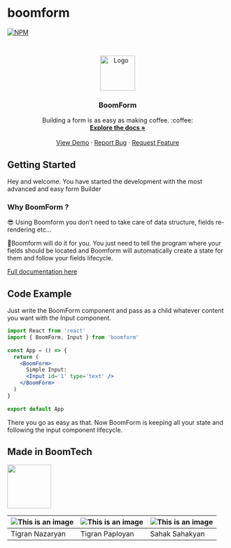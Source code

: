# boomform


[![NPM](https://img.shields.io/npm/v/boomform.svg)](https://www.npmjs.com/package/boomform)

<!-- PROJECT LOGO -->
<br />
<p align="center">
  <a href="https://form.boomform.com/">
    <img src="https://cdn.boomte.ch/form/images/logo.png" alt="Logo" width="80" height="80">
  </a>

  <h3 align="center">BoomForm</h3>

  <p align="center">
    Building a form is as easy as making coffee. :coffee:
    <br />
    <a href="https://form.boomform.com/"><strong>Explore the docs »</strong></a>
    <br />
    <br />
    <a href="https://github.com/BoomTech-LLC/BoomForm-Package">View Demo</a>
    ·
    <a href="https://github.com/BoomTech-LLC/BoomForm-Package/issues">Report Bug</a>
    ·
    <a href="https://github.com/BoomTech-LLC/BoomForm-Package/issues">Request Feature</a>
  </p>
</p>




## Getting Started
Hey and welcome. You have started the development with the most advanced and easy form Builder

### Why BoomForm ?
😎 Using Boomform you don’t need to take care of data structure, fields re-rendering etc… 

🚀Boomform will do it for you. You just need to tell the program where your fields should be located and Boomform will automatically create a state for them and follow your fields lifecycle.

[Full documentation here](https://form.boomform.com/)

## Code Example
Just write the BoomForm component and pass as a child whatever content you want with the Input component.

```jsx
import React from 'react'
import { BoomForm, Input } from 'boomform'
 
const App = () => {
  return (
    <BoomForm>
      Simple Input:
      <Input id='1' type='text' />
    </BoomForm>
  )
}
 
export default App
```
There you go as easy as that. Now BoomForm is keeping all your state and following the input component lifecycle.

## Made in BoomTech 

<img src="https://cdn.boomte.ch/images/boomtechdeveloper/logo.svg" height="100">

![This is an image](https://cdn.boomte.ch/images/TikoN.png?x=2) | ![This is an image](https://cdn.boomte.ch/images/TikoP.png?x=1) | ![This is an image](https://cdn.boomte.ch/images/SahakS.png?x=2) 
-- | -- | -- 
Tigran Nazaryan | Tigran Paployan | Sahak Sahakyan
